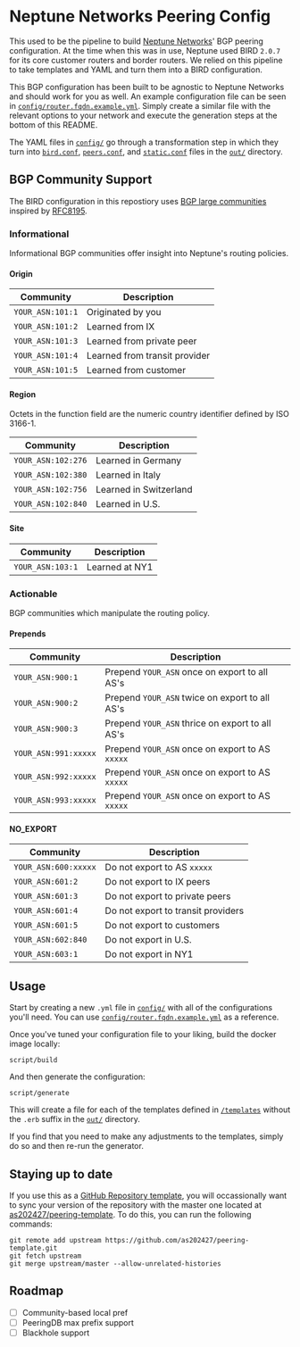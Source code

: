 # Neptune Networks Peering Config

This used to be the pipeline to build [Neptune Networks](https://neptunenetworks.org)' BGP peering configuration. At the time when this was in use, Neptune used BIRD `2.0.7` for its core customer routers and border routers. We relied on this pipeline to take templates and YAML and turn them into a BIRD configuration.

This BGP configuration has been built to be agnostic to Neptune Networks and should work for you as well. An example configuration file can be seen in [`config/router.fqdn.example.yml`](config/router.fqdn.example.yml). Simply create a similar file with the relevant options to your network and execute the generation steps at the bottom of this README.

The YAML files in [`config/`](config/) go through a transformation step in which they turn into [`bird.conf`](out/router.fqdn.example/bird.conf), [`peers.conf`](out/router.fqdn.example/peers.conf), and [`static.conf`](out/router.fqdn.example/static.conf) files in the [`out/`](out/) directory.

## BGP Community Support

The BIRD configuration in this repostiory uses [BGP large communities](http://largebgpcommunities.net/) inspired by [RFC8195](https://tools.ietf.org/html/rfc8195).

### Informational

Informational BGP communities offer insight into Neptune's routing policies.

#### Origin

| Community | Description |
| --------- | ----------- |
| `YOUR_ASN:101:1` | Originated by you |
| `YOUR_ASN:101:2` | Learned from IX |
| `YOUR_ASN:101:3` | Learned from private peer |
| `YOUR_ASN:101:4` | Learned from transit provider |
| `YOUR_ASN:101:5` | Learned from customer |

#### Region

Octets in the function field are the numeric country identifier defined by ISO 3166-1.

| Community | Description |
| --------- | ----------- |
| `YOUR_ASN:102:276` | Learned in Germany |
| `YOUR_ASN:102:380` | Learned in Italy |
| `YOUR_ASN:102:756` | Learned in Switzerland |
| `YOUR_ASN:102:840` | Learned in U.S. |

#### Site

| Community | Description |
| --------- | ----------- |
| `YOUR_ASN:103:1` | Learned at NY1 |

### Actionable

BGP communities which manipulate the routing policy.

#### Prepends

| Community | Description |
| --------- | ----------- |
| `YOUR_ASN:900:1` | Prepend `YOUR_ASN` once on export to all AS's |
| `YOUR_ASN:900:2` | Prepend `YOUR_ASN` twice on export to all AS's |
| `YOUR_ASN:900:3` | Prepend `YOUR_ASN` thrice on export to all AS's |
| `YOUR_ASN:991:xxxxx` | Prepend `YOUR_ASN` once on export to AS `xxxxx` |
| `YOUR_ASN:992:xxxxx` | Prepend `YOUR_ASN` once on export to AS `xxxxx` |
| `YOUR_ASN:993:xxxxx` | Prepend `YOUR_ASN` once on export to AS `xxxxx` |

#### NO_EXPORT

| Community | Description |
| --------- | ----------- |
| `YOUR_ASN:600:xxxxx` | Do not export to AS `xxxxx` |
| `YOUR_ASN:601:2` | Do not export to IX peers |
| `YOUR_ASN:601:3` | Do not export to private peers |
| `YOUR_ASN:601:4` | Do not export to transit providers |
| `YOUR_ASN:601:5` | Do not export to customers |
| `YOUR_ASN:602:840` | Do not export in U.S. |
| `YOUR_ASN:603:1` | Do not export in NY1 |

## Usage

Start by creating a new `.yml` file in [`config/`](config/) with all of the configurations you'll need. You can use [`config/router.fqdn.example.yml`](config/router.fqdn.example.yml) as a reference.

Once you've tuned your configuration file to your liking, build the docker image locally:

```
script/build
```

And then generate the configuration:

```
script/generate
```

This will create a file for each of the templates defined in [`/templates`](templates/) without the `.erb` suffix in the [`out/`](out/) directory.

If you find that you need to make any adjustments to the templates, simply do so and then re-run the generator.

## Staying up to date

If you use this as a [GitHub Repository template](https://github.blog/2019-06-06-generate-new-repositories-with-repository-templates/), you will occassionally want to sync your version of the repository with the master one located at [as202427/peering-template](https://github.com/as202427/peering-template). To do this, you can run the following commands:

```
git remote add upstream https://github.com/as202427/peering-template.git
git fetch upstream
git merge upstream/master --allow-unrelated-histories
```

## Roadmap

- [ ] Community-based local pref
- [ ] PeeringDB max prefix support
- [ ] Blackhole support
